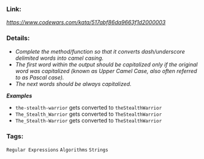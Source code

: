 ### Link:
*https://www.codewars.com/kata/517abf86da9663f1d2000003*
### Details:
* *Complete the method/function so that it converts dash/underscore delimited words into camel casing.* 
* *The first word within the output should be capitalized only if the original word was capitalized* *(known as Upper Camel Case, also often referred to as Pascal case).* 
* *The next words should be always capitalized.*

***Examples***
* `the-stealth-warrior` gets converted to `theStealthWarrior`
* `The_Stealth_Warrior` gets converted to `TheStealthWarrior`
* `The_Stealth-Warrior` gets converted to `TheStealthWarrior`

### Tags:
`Regular Expressions` `Algorithms` `Strings`

